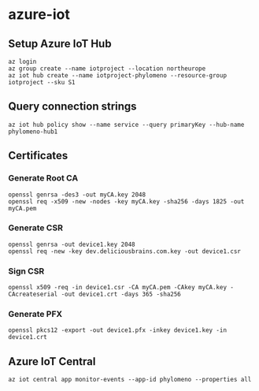 # azure-iot

## Setup Azure IoT Hub

```
az login
az group create --name iotproject --location northeurope
az iot hub create --name iotproject-phylomeno --resource-group iotproject --sku S1
```

## Query connection strings
```
az iot hub policy show --name service --query primaryKey --hub-name phylomeno-hub1
```

## Certificates
### Generate Root CA
```
openssl genrsa -des3 -out myCA.key 2048
openssl req -x509 -new -nodes -key myCA.key -sha256 -days 1825 -out myCA.pem
```

### Generate CSR 
```
openssl genrsa -out device1.key 2048
openssl req -new -key dev.deliciousbrains.com.key -out device1.csr
``` 

### Sign CSR
```
openssl x509 -req -in device1.csr -CA myCA.pem -CAkey myCA.key -CAcreateserial -out device1.crt -days 365 -sha256
```

### Generate PFX
```
openssl pkcs12 -export -out device1.pfx -inkey device1.key -in device1.crt
```

## Azure IoT Central
```
az iot central app monitor-events --app-id phylomeno --properties all
```
